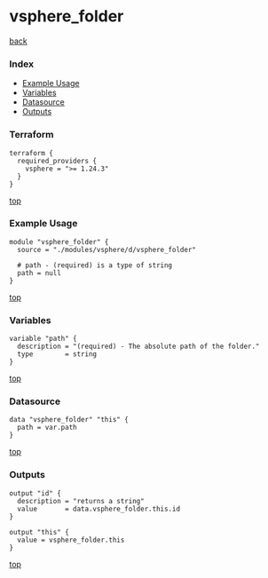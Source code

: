 # vsphere_folder

[back](../vsphere.md)

### Index

- [Example Usage](#example-usage)
- [Variables](#variables)
- [Datasource](#datasource)
- [Outputs](#outputs)

### Terraform

```hcl
terraform {
  required_providers {
    vsphere = ">= 1.24.3"
  }
}
```

[top](#index)

### Example Usage

```hcl
module "vsphere_folder" {
  source = "./modules/vsphere/d/vsphere_folder"

  # path - (required) is a type of string
  path = null
}
```

[top](#index)

### Variables

```hcl
variable "path" {
  description = "(required) - The absolute path of the folder."
  type        = string
}
```

[top](#index)

### Datasource

```hcl
data "vsphere_folder" "this" {
  path = var.path
}
```

[top](#index)

### Outputs

```hcl
output "id" {
  description = "returns a string"
  value       = data.vsphere_folder.this.id
}

output "this" {
  value = vsphere_folder.this
}
```

[top](#index)